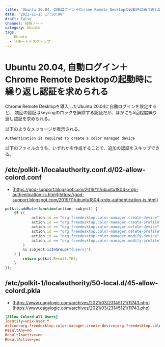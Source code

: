 ```yaml
---
title: 'Ubuntu 20.04, 自動ログイン＋Chrome Remote Desktopの起動時に繰り返し認証を求められる'
date: '2021-11-13 17:50:00'
draft: false
channel: 技術ノート
category: Ubuntu
tags:
  - Ubuntu
  - リモートデスクトップ
---
```

# Ubuntu 20.04, 自動ログイン＋Chrome Remote Desktopの起動時に繰り返し認証を求められる

Chrome Remote Desktopを導入したUbuntu 20.04に自動ログインを設定すると、
初回の認証はkeyringのロックを解除する認証だが、ほかにも5回程度繰り返し認証を求められる。

以下のようなメッセージが表示される。

```shell
Authentication is required to create a color managed device
```

以下のファイルのうち、いずれかを作成することで、追加の認証をスキップできる。

## /etc/polkit-1/localauthority.conf.d/02-allow-colord.conf

- [https://god-support.blogspot.com/2019/11/ubuntu1804-xrdp-authentication-is.html](https://god-support.blogspot.com/2019/11/ubuntu1804-xrdp-authentication-is.html)

```javascript
polkit.addRule(function(action, subject) {
    if ((
            action.id == "org.freedesktop.color-manager.create-device" ||
            action.id == "org.freedesktop.color-manager.create-profile" ||
            action.id == "org.freedesktop.color-manager.delete-device" ||
            action.id == "org.freedesktop.color-manager.delete-profile" ||
            action.id == "org.freedesktop.color-manager.modify-device" ||
            action.id == "org.freedesktop.color-manager.modify-profile"
        )
        && subject.isInGroup("{users}")
    ) {
        return polkit.Result.YES;
    }
});
```

## /etc/polkit-1/localauthority/50-local.d/45-allow-colord.pkla

- [https://www.cagylogic.com/archives/2021/03/23145121/11743.php](https://www.cagylogic.com/archives/2021/03/23145121/11743.php)

```conf
[Allow Colord all Users]
Identity=unix-user:*
Action=org.freedesktop.color-manager.create-device;org.freedesktop.color-manager.create-profile;org.freedesktop.color-manager.delete-device;org.freedesktop.color-manager.delete-profile;org.freedesktop.color-manager.modify-device;org.freedesktop.color-manager.modify-profile
ResultAny=no
ResultInactive=no
ResultActive=yes
```
